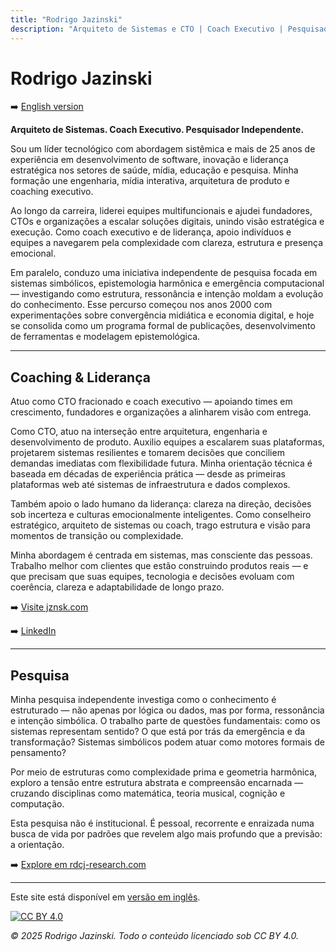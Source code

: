 ```yaml
---
title: "Rodrigo Jazinski"
description: "Arquiteto de Sistemas e CTO | Coach Executivo | Pesquisador Independente em Sistemas Simbólicos | Explorando Conhecimento, Computação e Ressonância | Foco em Engenharia de Produto, Inovação, IA & Automação, e Liderança Técnica"
---
```


<link rel="stylesheet" href="style.css">

<link rel="icon" type="image/png" sizes="32x32" href="favicon-32x32.png">
<link rel="icon" type="image/png" sizes="16x16" href="favicon-16x16.png">
<link rel="apple-touch-icon" sizes="180x180" href="apple-touch-icon.png">
<link rel="manifest" href="site.webmanifest">
<link rel="shortcut icon" href="favicon.ico">

<!--
<img src="portrait.jpg" alt="Retrato de Rodrigo Jazinski" width="200" style="border-radius: 8px; margin-bottom: 20px;" />
-->

# Rodrigo Jazinski
➡️ [English version](https://www.rodrigojazinski.com)

**Arquiteto de Sistemas. Coach Executivo. Pesquisador Independente.**

Sou um líder tecnológico com abordagem sistêmica e mais de 25 anos de experiência em desenvolvimento de software, inovação e liderança estratégica nos setores de saúde, mídia, educação e pesquisa. Minha formação une engenharia, mídia interativa, arquitetura de produto e coaching executivo.

Ao longo da carreira, liderei equipes multifuncionais e ajudei fundadores, CTOs e organizações a escalar soluções digitais, unindo visão estratégica e execução. Como coach executivo e de liderança, apoio indivíduos e equipes a navegarem pela complexidade com clareza, estrutura e presença emocional.

Em paralelo, conduzo uma iniciativa independente de pesquisa focada em sistemas simbólicos, epistemologia harmônica e emergência computacional — investigando como estrutura, ressonância e intenção moldam a evolução do conhecimento. Esse percurso começou nos anos 2000 com experimentações sobre convergência midiática e economia digital, e hoje se consolida como um programa formal de publicações, desenvolvimento de ferramentas e modelagem epistemológica.

---

## Coaching & Liderança

Atuo como CTO fracionado e coach executivo — apoiando times em crescimento, fundadores e organizações a alinharem visão com entrega.

Como CTO, atuo na interseção entre arquitetura, engenharia e desenvolvimento de produto. Auxilio equipes a escalarem suas plataformas, projetarem sistemas resilientes e tomarem decisões que conciliem demandas imediatas com flexibilidade futura. Minha orientação técnica é baseada em décadas de experiência prática — desde as primeiras plataformas web até sistemas de infraestrutura e dados complexos.

Também apoio o lado humano da liderança: clareza na direção, decisões sob incerteza e culturas emocionalmente inteligentes. Como conselheiro estratégico, arquiteto de sistemas ou coach, trago estrutura e visão para momentos de transição ou complexidade.

Minha abordagem é centrada em sistemas, mas consciente das pessoas. Trabalho melhor com clientes que estão construindo produtos reais — e que precisam que suas equipes, tecnologia e decisões evoluam com coerência, clareza e adaptabilidade de longo prazo.

➡️ [Visite jznsk.com](https://www.jznsk.com)

➡️ [LinkedIn](https://www.linkedin.com/in/jazinski/)

---

## Pesquisa

Minha pesquisa independente investiga como o conhecimento é estruturado — não apenas por lógica ou dados, mas por forma, ressonância e intenção simbólica. O trabalho parte de questões fundamentais: como os sistemas representam sentido? O que está por trás da emergência e da transformação? Sistemas simbólicos podem atuar como motores formais de pensamento?

Por meio de estruturas como complexidade prima e geometria harmônica, exploro a tensão entre estrutura abstrata e compreensão encarnada — cruzando disciplinas como matemática, teoria musical, cognição e computação.

Esta pesquisa não é institucional. É pessoal, recorrente e enraizada numa busca de vida por padrões que revelem algo mais profundo que a previsão: a orientação.

➡️ [Explore em rdcj-research.com](https://www.rdcj-research.com)

---

Este site está disponível em [versão em inglês](https://www.rodrigojazinski.com).

[![CC BY 4.0](https://licensebuttons.net/l/by/4.0/88x31.png)](https://creativecommons.org/licenses/by/4.0/)

_© 2025 Rodrigo Jazinski. Todo o conteúdo licenciado sob CC BY 4.0._

